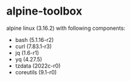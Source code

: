 # alpine-toolbox

alpine linux (3.16.2) with following components:

- bash (5.1.16-r2)
- curl (7.83.1-r3)
- jq (1.6-r1)
- yq (4.27.5)
- tzdata (2022c-r0)
- coreutils (9.1-r0)
